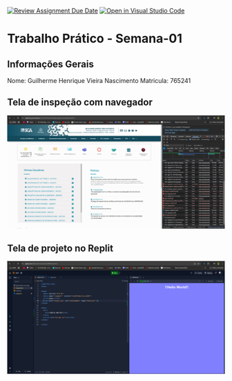 [![Review Assignment Due Date](https://classroom.github.com/assets/deadline-readme-button-22041afd0340ce965d47ae6ef1cefeee28c7c493a6346c4f15d667ab976d596c.svg)](https://classroom.github.com/a/fWV9gbnp)
[![Open in Visual Studio Code](https://classroom.github.com/assets/open-in-vscode-2e0aaae1b6195c2367325f4f02e2d04e9abb55f0b24a779b69b11b9e10269abc.svg)](https://classroom.github.com/online_ide?assignment_repo_id=18193116&assignment_repo_type=AssignmentRepo)
# Trabalho Prático - Semana-01

## Informações Gerais
Nome: Guilherme Henrique Vieira Nascimento 
Matricula: 765241

## Tela de inspeção com navegador
![alt text](site.PNG)
## Tela de projeto no Replit
![alt text](replit.PNG)

